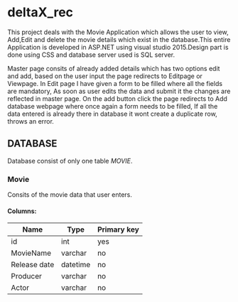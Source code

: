 # deltaX_rec
This project deals with the Movie Application which allows the user to view, Add,Edit and delete the movie details which exist in the database.This entire Application is developed in ASP.NET using visual studio 2015.Design part is done using CSS and database server used is SQL server.

 Master  page consits of already added details which has two options edit and add, based on the user input the page redirects to Editpage or  Viewpage. In Edit page I have given a form to be filled where all the fields are mandatory, As soon as user edits the data and submit it the changes are reflected in master page. On the add button click the page redirects to Add database webpage where once again a form needs to be filled, If all the data entered is already there in database it wont create a duplicate row, throws an error.
 

## DATABASE
Database consist of only one table *MOVIE*.
### Movie
Consits of the movie data that user enters.

#### Columns:

|       Name         |Type                           |Primary key                  |
|-----------------|-------------------------------|-----------------------------|
|id                |int                       |yes                        |     
|MovieName         |varchar                      |no                         |
|Release date      |datetime                     |no                         |
|Producer          |varchar                      |no                         |
|Actor             |varchar                      |no                         |
